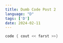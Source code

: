 ```yaml
---
title: Dumb Code Post 2
language: "D"
tags: ['D']
date: 2024-02-11
---
```


```c
code { cout << farst >>}
```
